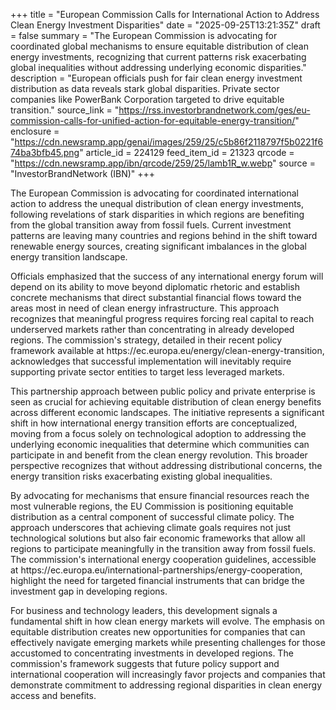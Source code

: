 +++
title = "European Commission Calls for International Action to Address Clean Energy Investment Disparities"
date = "2025-09-25T13:21:35Z"
draft = false
summary = "The European Commission is advocating for coordinated global mechanisms to ensure equitable distribution of clean energy investments, recognizing that current patterns risk exacerbating global inequalities without addressing underlying economic disparities."
description = "European officials push for fair clean energy investment distribution as data reveals stark global disparities. Private sector companies like PowerBank Corporation targeted to drive equitable transition."
source_link = "https://rss.investorbrandnetwork.com/ges/eu-commission-calls-for-unified-action-for-equitable-energy-transition/"
enclosure = "https://cdn.newsramp.app/genai/images/259/25/c5b86f2118797f5b0221f674ba3bfb45.png"
article_id = 224129
feed_item_id = 21323
qrcode = "https://cdn.newsramp.app/ibn/qrcode/259/25/lamb1R_w.webp"
source = "InvestorBrandNetwork (IBN)"
+++

<p>The European Commission is advocating for coordinated international action to address the unequal distribution of clean energy investments, following revelations of stark disparities in which regions are benefiting from the global transition away from fossil fuels. Current investment patterns are leaving many countries and regions behind in the shift toward renewable energy sources, creating significant imbalances in the global energy transition landscape.</p><p>Officials emphasized that the success of any international energy forum will depend on its ability to move beyond diplomatic rhetoric and establish concrete mechanisms that direct substantial financial flows toward the areas most in need of clean energy infrastructure. This approach recognizes that meaningful progress requires forcing real capital to reach underserved markets rather than concentrating in already developed regions. The commission's strategy, detailed in their recent policy framework available at https://ec.europa.eu/energy/clean-energy-transition, acknowledges that successful implementation will inevitably require supporting private sector entities to target less leveraged markets.</p><p>This partnership approach between public policy and private enterprise is seen as crucial for achieving equitable distribution of clean energy benefits across different economic landscapes. The initiative represents a significant shift in how international energy transition efforts are conceptualized, moving from a focus solely on technological adoption to addressing the underlying economic inequalities that determine which communities can participate in and benefit from the clean energy revolution. This broader perspective recognizes that without addressing distributional concerns, the energy transition risks exacerbating existing global inequalities.</p><p>By advocating for mechanisms that ensure financial resources reach the most vulnerable regions, the EU Commission is positioning equitable distribution as a central component of successful climate policy. The approach underscores that achieving climate goals requires not just technological solutions but also fair economic frameworks that allow all regions to participate meaningfully in the transition away from fossil fuels. The commission's international energy cooperation guidelines, accessible at https://ec.europa.eu/international-partnerships/energy-cooperation, highlight the need for targeted financial instruments that can bridge the investment gap in developing regions.</p><p>For business and technology leaders, this development signals a fundamental shift in how clean energy markets will evolve. The emphasis on equitable distribution creates new opportunities for companies that can effectively navigate emerging markets while presenting challenges for those accustomed to concentrating investments in developed regions. The commission's framework suggests that future policy support and international cooperation will increasingly favor projects and companies that demonstrate commitment to addressing regional disparities in clean energy access and benefits.</p>
